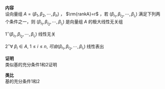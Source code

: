 **内容**  
设向量组 $A=(\beta_1,\beta_2,\cdots,\beta_n)$ ， $\rm{rankA}=r$ ，若 $(\beta_{i_1},\beta_{i_2},\cdots,\beta_{i_r})$ 满足下列两个条件之一，则 $(\beta_{i_1},\beta_{i_2},\cdots,\beta_{i_r})$ 是向量组 $A$ 的极大线性无关组  
  
$1^\circ(\beta_{i_1},\beta_{i_2},\cdots,\beta_{i_r})$ 线性无关  
  
$2^\circ \forall\ \beta_i\in A,\ 1\le i\le n,\ 可由(\beta_{i_1},\beta_{i_2},\cdots,\beta_{i_r})$ 线性表出  
  
**证明**  
类似基的充分条件1和2证明  
  
**类比**  
基的充分条件1和2  
